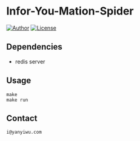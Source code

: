 # Infor-You-Mation-Spider

[![Author](https://img.shields.io/badge/author-@yanyiwu-blue.svg?style=flat)](http://yanyiwu.com/) 
[![License](https://img.shields.io/badge/license-MIT-yellow.svg?style=flat)](http://yanyiwu.mit-license.org)

## Dependencies

+ redis server

## Usage

```
make
make run
```

## Contact

```
i@yanyiwu.com
```
